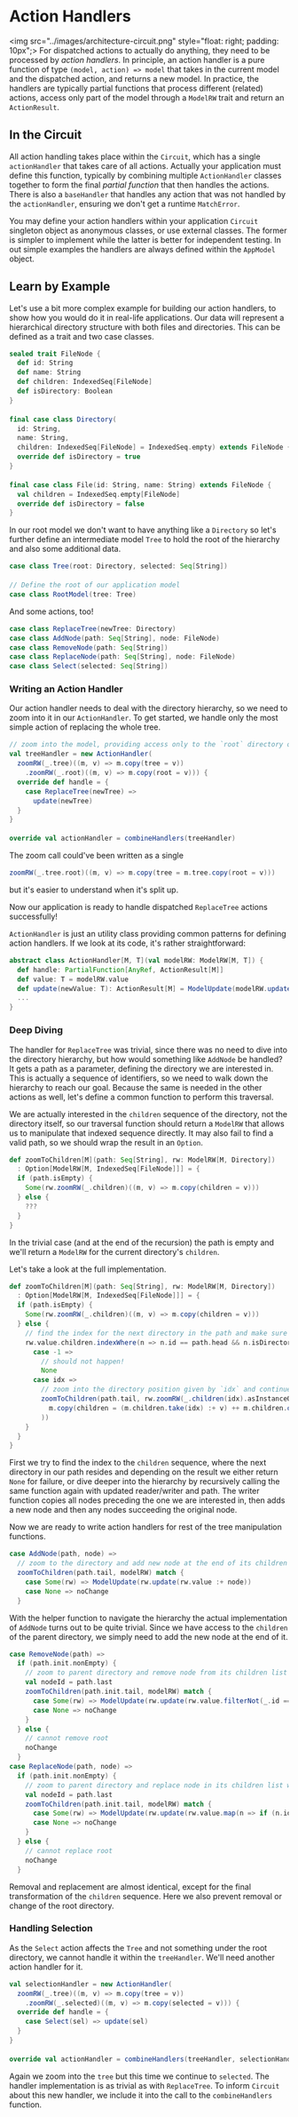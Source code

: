 # Action Handlers

<img src="../images/architecture-circuit.png" style="float: right; padding: 10px";>
For dispatched actions to actually do anything, they need to be processed by _action handlers_. In principle, an action handler is a pure function of type
`(model, action) => model` that takes in the current model and the dispatched action, and returns a new model. In practice, the handlers are typically partial
functions that process different (related) actions, access only part of the model through a `ModelRW` trait and return an `ActionResult`.

## In the Circuit

All action handling takes place within the `Circuit`, which has a single `actionHandler` that takes care of all actions. Actually your application must define
this function, typically by combining multiple `ActionHandler` classes together to form the final _partial function_ that then handles the actions. There is
also a `baseHandler` that handles any action that was not handled by the `actionHandler`, ensuring we don't get a runtime `MatchError`.

You may define your action handlers within your application `Circuit` singleton object as anonymous classes, or use external classes. The former is simpler to
implement while the latter is better for independent testing. In out simple examples the handlers are always defined within the `AppModel` object.

## Learn by Example

Let's use a bit more complex example for building our action handlers, to show how you would do it in real-life applications. Our data will represent a 
hierarchical directory structure with both files and directories. This can be defined as a trait and two case classes.

```scala
sealed trait FileNode {
  def id: String
  def name: String
  def children: IndexedSeq[FileNode]
  def isDirectory: Boolean
}

final case class Directory(
  id: String, 
  name: String, 
  children: IndexedSeq[FileNode] = IndexedSeq.empty) extends FileNode {
  override def isDirectory = true
}

final case class File(id: String, name: String) extends FileNode {
  val children = IndexedSeq.empty[FileNode]
  override def isDirectory = false
}
```

In our root model we don't want to have anything like a `Directory` so let's further define an intermediate model `Tree` to hold the root of the hierarchy and
also some additional data.

```scala
case class Tree(root: Directory, selected: Seq[String])

// Define the root of our application model
case class RootModel(tree: Tree)
```

And some actions, too!

```scala
case class ReplaceTree(newTree: Directory)
case class AddNode(path: Seq[String], node: FileNode)
case class RemoveNode(path: Seq[String])
case class ReplaceNode(path: Seq[String], node: FileNode)
case class Select(selected: Seq[String])
```

### Writing an Action Handler

Our action handler needs to deal with the directory hierarchy, so we need to zoom into it in our `ActionHandler`. To get started, we handle only the most
simple action of replacing the whole tree.

```scala
// zoom into the model, providing access only to the `root` directory of the tree
val treeHandler = new ActionHandler(
  zoomRW(_.tree)((m, v) => m.copy(tree = v))
    .zoomRW(_.root)((m, v) => m.copy(root = v))) {
  override def handle = {
    case ReplaceTree(newTree) =>
      update(newTree)
  }
}

override val actionHandler = combineHandlers(treeHandler)
```

The zoom call could've been written as a single 
```scala
zoomRW(_.tree.root)((m, v) => m.copy(tree = m.tree.copy(root = v)))
``` 
but it's easier to understand when it's split up.

Now our application is ready to handle dispatched `ReplaceTree` actions successfully!

`ActionHandler` is just an utility class providing common patterns for defining action handlers. If we look at its code, it's rather straightforward:

```scala
abstract class ActionHandler[M, T](val modelRW: ModelRW[M, T]) {
  def handle: PartialFunction[AnyRef, ActionResult[M]]
  def value: T = modelRW.value
  def update(newValue: T): ActionResult[M] = ModelUpdate(modelRW.update(newValue))
  ...
}
```

### Deep Diving

The handler for `ReplaceTree` was trivial, since there was no need to dive into the directory hierarchy, but how would something like `AddNode` be handled? It
gets a path as a parameter, defining the directory we are interested in. This is actually a sequence of identifiers, so we need to walk down the hierarchy to
reach our goal. Because the same is needed in the other actions as well, let's define a common function to perform this traversal.

We are actually interested in the `children` sequence of the directory, not the directory itself, so our traversal function should return a `ModelRW` that
allows us to manipulate that indexed sequence directly. It may also fail to find a valid path, so we should wrap the result in an `Option`.

```scala
def zoomToChildren[M](path: Seq[String], rw: ModelRW[M, Directory])
  : Option[ModelRW[M, IndexedSeq[FileNode]]] = {
  if (path.isEmpty) {
    Some(rw.zoomRW(_.children)((m, v) => m.copy(children = v)))
  } else {
    ???
  }
}
```
In the trivial case (and at the end of the recursion) the path is empty and we'll return a `ModelRW` for the current directory's `children`.

Let's take a look at the full implementation.

```scala
def zoomToChildren[M](path: Seq[String], rw: ModelRW[M, Directory])
  : Option[ModelRW[M, IndexedSeq[FileNode]]] = {
  if (path.isEmpty) {
    Some(rw.zoomRW(_.children)((m, v) => m.copy(children = v)))
  } else {
    // find the index for the next directory in the path and make sure it's a directory
    rw.value.children.indexWhere(n => n.id == path.head && n.isDirectory) match {
      case -1 =>
        // should not happen!
        None
      case idx =>
        // zoom into the directory position given by `idx` and continue recursion
        zoomToChildren(path.tail, rw.zoomRW(_.children(idx).asInstanceOf[Directory])((m, v) =>
          m.copy(children = (m.children.take(idx) :+ v) ++ m.children.drop(idx + 1))
        ))
    }
  }
}
```

First we try to find the index to the `children` sequence, where the next directory in our path resides and depending on the result we either return `None` for 
failure, or dive deeper into the hierarchy by recursively calling the same function again with updated reader/writer and path. The writer function copies all
nodes preceding the one we are interested in, then adds a new node and then any nodes succeeding the original node.
 
Now we are ready to write action handlers for rest of the tree manipulation functions.

```scala
case AddNode(path, node) =>
  // zoom to the directory and add new node at the end of its children list
  zoomToChildren(path.tail, modelRW) match {
    case Some(rw) => ModelUpdate(rw.update(rw.value :+ node))
    case None => noChange
  }
```

With the helper function to navigate the hierarchy the actual implementation of `AddNode` turns out to be quite trivial. Since we have access to the `children`
of the parent directory, we simply need to add the new node at the end of it.

```scala
case RemoveNode(path) =>
  if (path.init.nonEmpty) {
    // zoom to parent directory and remove node from its children list
    val nodeId = path.last
    zoomToChildren(path.init.tail, modelRW) match {
      case Some(rw) => ModelUpdate(rw.update(rw.value.filterNot(_.id == nodeId)))
      case None => noChange
    }
  } else {
    // cannot remove root
    noChange
  }
case ReplaceNode(path, node) =>
  if (path.init.nonEmpty) {
    // zoom to parent directory and replace node in its children list with a new one
    val nodeId = path.last
    zoomToChildren(path.init.tail, modelRW) match {
      case Some(rw) => ModelUpdate(rw.update(rw.value.map(n => if (n.id == nodeId) node else n)))
      case None => noChange
    }
  } else {
    // cannot replace root
    noChange
  }
```

Removal and replacement are almost identical, except for the final transformation of the `children` sequence. Here we also prevent removal or change of the root
directory.

### Handling Selection

As the `Select` action affects the `Tree` and not something under the root directory, we cannot handle it within the `treeHandler`. We'll need another action 
handler for it.

```scala
val selectionHandler = new ActionHandler(
  zoomRW(_.tree)((m, v) => m.copy(tree = v))
    .zoomRW(_.selected)((m, v) => m.copy(selected = v))) {
  override def handle = {
    case Select(sel) => update(sel)
  }
}

override val actionHandler = combineHandlers(treeHandler, selectionHandler)
```

Again we zoom into the `tree` but this time we continue to `selected`. The handler implementation is as trivial as with `ReplaceTree`. To inform `Circuit` about
this new handler, we include it into the call to the `combineHandlers` function.
